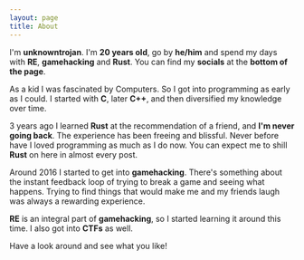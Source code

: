 ```yaml
---
layout: page
title: About
---
```


I'm **unknowntrojan**. I'm **20 years old**, go by **he/him** and spend my days with **RE**, **gamehacking** and **Rust**. You can find my **socials** at the **bottom of the page**.

As a kid I was fascinated by Computers. So I got into programming as early as I could. I started with **C**, later **C++**, and then diversified my knowledge over time.

3 years ago I learned **Rust** at the recommendation of a friend, and **I'm never going back**. The experience has been freeing and blissful. Never before have I loved programming as much as I do now. You can expect me to shill **Rust** on here in almost every post.

Around 2016 I started to get into **gamehacking**. There's something about the instant feedback loop of trying to break a game and seeing what happens. Trying to find things that would make me and my friends laugh was always a rewarding experience.

**RE** is an integral part of **gamehacking**, so I started learning it around this time. I also got into **CTFs** as well.

Have a look around and see what you like!
